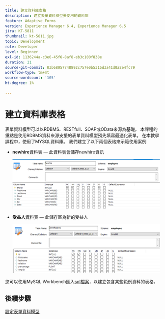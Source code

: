 ```yaml
---
title: 建立資料庫表格
description: 建立表單資料模型要使用的資料庫
feature: Adaptive Forms
version: Experience Manager 6.4, Experience Manager 6.5
jira: KT-5811
thumbnail: kt-5811.jpg
topic: Development
role: Developer
level: Beginner
exl-id: 1136244a-c3e6-45f6-8af8-eb3c100f838e
duration: 21
source-git-commit: 03b68057748892c757e0b5315d3a41d0a2e4fc79
workflow-type: tm+mt
source-wordcount: '105'
ht-degree: 1%

---
```


# 建立資料庫表格

表單資料模型可以以RDBMS、RESTfull、SOAP或OData來源為基礎。 本課程的重點是使用RDBMS資料來源支援的表單資料模型預先填寫最適化表單。 在本教學課程中，使用了MYSQL資料庫。 我們建立了以下兩個表格來示範使用案例

* **newhire**&#x200B;資料表 — 此資料表會儲存newhire資訊

  ![newhire](assets/newhire-table.png)


* **受益人**&#x200B;資料表 — 此儲存區為新的受益人

  ![受益人](assets/beneficiaries-table.png)

您可以使用MySQL Workbench匯入[sql檔案](assets/db-schema.sql)，以建立包含某些範例資料的表格。

## 後續步驟

[設定表單資料模型](./configuring-form-data-model.md)
